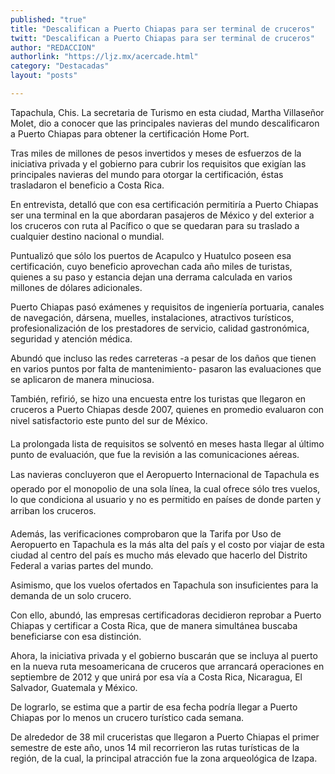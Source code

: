 ```yaml
---
published: "true"
title: "Descalifican a Puerto Chiapas para ser terminal de cruceros"
twitt: "Descalifican a Puerto Chiapas para ser terminal de cruceros"
author: "REDACCION"
authorlink: "https://ljz.mx/acercade.html"
category: "Destacadas"
layout: "posts"

---
```



  Tapachula, Chis. La secretaria de Turismo en esta ciudad, Martha Villaseñor Molet, dio a conocer que las principales navieras del mundo descalificaron a Puerto Chiapas para obtener la certificación Home Port.



  Tras miles de millones de pesos invertidos y meses de esfuerzos de la iniciativa privada y el gobierno para cubrir los requisitos que exigían las principales navieras del mundo para otorgar la certificación, éstas trasladaron el beneficio a Costa Rica.



  En entrevista, detalló que con esa certificación permitiría a Puerto Chiapas ser una terminal en la que abordaran pasajeros de México y del exterior a los cruceros con ruta al Pacífico o que se quedaran para su traslado a cualquier destino nacional o mundial.



  Puntualizó que sólo los puertos de Acapulco y Huatulco poseen esa certificación, cuyo beneficio aprovechan cada año miles de turistas, quienes a su paso y estancia dejan una derrama calculada en varios millones de dólares adicionales.



  Puerto Chiapas pasó exámenes y requisitos de ingeniería portuaria, canales de navegación, dársena, muelles, instalaciones, atractivos turísticos, profesionalización de los prestadores de servicio, calidad gastronómica, seguridad y atención médica.



  Abundó que incluso las redes carreteras -a pesar de los daños que tienen en varios puntos por falta de mantenimiento- pasaron las evaluaciones que se aplicaron de manera minuciosa.



  También, refirió, se hizo una encuesta entre los turistas que llegaron en cruceros a Puerto Chiapas desde 2007, quienes en promedio evaluaron con nivel satisfactorio este punto del sur de México.



  La prolongada lista de requisitos se solventó en meses hasta llegar al último punto de evaluación, que fue la revisión a las comunicaciones aéreas.



  Las navieras concluyeron que el Aeropuerto Internacional de Tapachula es operado por el monopolio de una sola línea, la cual ofrece sólo tres vuelos, lo que condiciona al usuario y no es permitido en países de donde parten y arriban los cruceros.



  Además, las verificaciones comprobaron que la Tarifa por Uso de Aeropuerto en Tapachula es la más alta del país y el costo por viajar de esta ciudad al centro del país es mucho más elevado que hacerlo del Distrito Federal a varias partes del mundo.



  Asimismo, que los vuelos ofertados en Tapachula son insuficientes para la demanda de un solo crucero.



  Con ello, abundó, las empresas certificadoras decidieron reprobar a Puerto Chiapas y certificar a Costa Rica, que de manera simultánea buscaba beneficiarse con esa distinción.



  Ahora, la iniciativa privada y el gobierno buscarán que se incluya al puerto en la nueva ruta mesoamericana de cruceros que arrancará operaciones en septiembre de 2012 y que unirá por esa vía a Costa Rica, Nicaragua, El Salvador, Guatemala y México.



  De lograrlo, se estima que a partir de esa fecha podría llegar a Puerto Chiapas por lo menos un crucero turístico cada semana.



  De alrededor de 38 mil cruceristas que llegaron a Puerto Chiapas el primer semestre de este año, unos 14 mil recorrieron las rutas turísticas de la región, de la cual, la principal atracción fue la zona arqueológica de Izapa.

